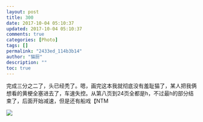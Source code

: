 ```yaml
---
layout: post
title: 300
date: 2017-10-04 05:10:37
updated: 2017-10-04 05:10:37
comments: true
categories: [Photo]
tags: []
permalink: "2433ed_114b3b14"
author: "猫厨"
description: ""
toc: true
---
```


<p>完成三分之二了，头已经秃了。嗯，画完这本我就彻底没有羞耻猫了，某人把我俩想看的黄梗全塞进去了，车速失控。从第八页到24页全都是h，不过最h的部分结束了，后面开始减速，但是还有船戏【NTM</p>

![](https://imglf4.nos.netease.com/img/cVZNdzJtQk9JV2RWODdBNkhyVWUzcTJ4VXJUbjZaVkwrL1QxaWV3L3kvbGpTbGVyc0p1OXRBPT0.jpg)